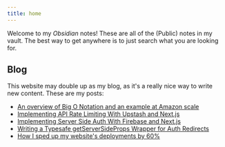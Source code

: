 ```yaml
---
title: home
---
```


Welcome to my _Obsidian_ notes! These are all of the (Public) notes in my vault. The best way to get anywhere is to just search what you are looking for.

## Blog

This website may double up as my blog, as it's a really nice way to write new content. These are my posts:

- [An overview of Big O Notation and an example at Amazon scale](Blog/Posts/big-o-notation-at-amazon-scale.md)
- [Implementing API Rate Limiting With Upstash and Next.js](Blog/Posts/implementing-rate-limiting.md)
- [Implementing Server Side Auth With Firebase and Next.js](Blog/Posts/implementing-server-side-auth.md)
- [Writing a Typesafe getServerSideProps Wrapper for Auth Redirects](Blog/Posts/serverside-auth-redirects.md)
- [How I sped up my website's deployments by 60%](Blog/Posts/vite-is-fast.md)
